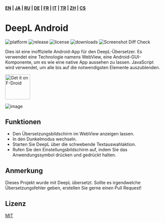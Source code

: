 #### [EN](https://github.com/sakusaku3939/DeepLAndroid#readme) | [JA](README_JA.md) | [RU](README_RU.md) | [DE](README_DE.md) | [FR](README_FR.md) | [IT](README_IT.md) | [TR](README_TR.md) | [ZH](README_ZH.md) | [CS](README_CS.md)
# DeepL Android
![platform](https://img.shields.io/badge/platform-android-green) ![release](https://img.shields.io/github/v/release/sakusaku3939/DeepLAndroid.svg) ![license](https://img.shields.io/github/license/sakusaku3939/DeepLAndroid) ![downloads](https://img.shields.io/github/downloads/sakusaku3939/DeepLAndroid/total.svg) ![Screenshot Diff Check](https://github.com/sakusaku3939/DeepLAndroid/actions/workflows/screenshot_diff_check.yml/badge.svg)

Dies ist eine inoffizielle Android-App für den DeepL-Übersetzer. 
Es verwendet eine Technologie namens WebView, eine Android-GUI-Komponente, um es wie eine native App aussehen zu lassen. 
JavaScript wird verwendet, um alle bis auf die notwendigsten Elemente auszublenden.

[<img src="https://fdroid.gitlab.io/artwork/badge/get-it-on.png"
    alt="Get it on F-Droid"
    height="80">](https://f-droid.org/packages/com.example.deeplviewer)

![image](https://user-images.githubusercontent.com/53967490/89320092-fe2fdf00-d6bb-11ea-97d6-84fd66f73395.png)

## Funktionen

- Den Übersetzungsbildschirm im WebView anzeigen lassen.
- In den Dunkelmodus wechseln.
- Starten Sie DeepL über die schwebende Textauswahlaktion.
- Rufen Sie den Einstellungsbildschirm auf, indem Sie das Anwendungssymbol drücken und gedrückt halten.

## Anmerkung
Dieses Projekt wurde mit DeepL übersetzt. Sollte es irgendwelche Übersetzungsfehler geben, erstellen Sie gerne einen Pull Request!

## Lizenz
[MIT](https://github.com/sakusaku3939/DeepLAndroid/blob/master/LICENSE)
